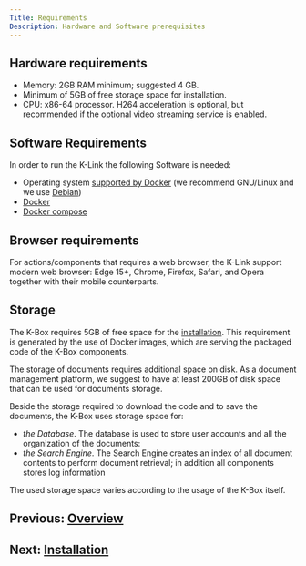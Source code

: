 ```yaml
---
Title: Requirements
Description: Hardware and Software prerequisites
---
```


## Hardware requirements

- Memory: 2GB RAM minimum; suggested 4 GB.
- Minimum of 5GB of free storage space for installation.
- CPU: x86-64 processor. H264 acceleration is optional, but recommended if the optional video streaming service is enabled.

## Software Requirements

In order to run the K-Link the following Software is needed:

- Operating system [supported by Docker](https://docs.docker.com/engine/faq/#does-docker-run-on-linux-macos-and-windows) (we recommend GNU/Linux and we use [Debian](https://debian.org))
- [Docker](https://www.docker.com/)
- [Docker compose](https://docs.docker.com/compose/)

## Browser requirements

For actions/components that requires a web browser, the K-Link support modern web browser: Edge 15+, Chrome, Firefox, Safari, and Opera together with their mobile counterparts.

## Storage

The K-Box requires 5GB of free space for the [installation](./installation.md). This requirement is generated by the use of Docker images, which are serving the packaged code of the K-Box components.

The storage of documents requires additional space on disk. As a document management platform, we suggest to have at least 200GB of disk space that can be used for documents storage.

Beside the storage required to download the code and to save the documents, the K-Box uses storage space for:

- _the Database_. The database is used to store user accounts and all the organization of the documents:
- _the Search Engine_. The Search Engine creates an index of all document contents to perform document retrieval;
in addition all components stores log information

The used storage space varies according to the usage of the K-Box itself.

## Previous: [Overview](../intro-dev.md)
## Next: [Installation](./installation.md)
